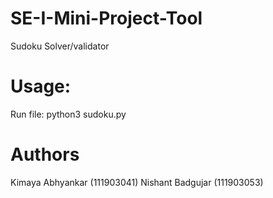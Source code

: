 # SE-I-Mini-Project-Tool
Sudoku Solver/validator

# Usage:
Run file:
python3 sudoku.py

# Authors
Kimaya Abhyankar (111903041) 
Nishant Badgujar (111903053)
